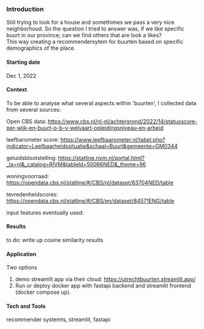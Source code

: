 ### Introduction
Still trying to look for a house and somethimes we pass a very nice neighborhoud. So the question I tried to answer was, if we like specific buurt in our province; can we find others that are look a likes?  
This way creating a recommendersytem for buurten based on specific demographics of the place.

#### Starting date
Dec 1, 2022

#### Context
To be able to analyse what several aspects within 'buurten', I collected data from several sources:

Open CBS data: https://www.cbs.nl/nl-nl/achtergrond/2022/14/statusscore-per-wijk-en-buurt-o-b-v-welvaart-opleidingsniveau-en-arbeid

leefbarometer score: https://www.leefbaarometer.nl/tabel.php?indicator=Leefbaarheidssituatie&schaal=Buurt&gemeente=GM0344

geluidsblootstelling: https://statline.rivm.nl/portal.html?_la=nl&_catalog=RIVM&tableId=50066NED&_theme=96

woningvoorraad: https://opendata.cbs.nl/statline/#/CBS/nl/dataset/83704NED/table

tevredenheidscores: https://opendata.cbs.nl/statline/#/CBS/en/dataset/84571ENG/table

input features eventually used:

#### Results
to do: write up cosine similarity results

#### Application
Two options
1. demo streamlit app via their cloud: https://utrechtbuurten.streamlit.app/
2. Run or deploy docker app with fastapi backend and streamlit frontend (docker compose up).
   
#### Tech and Tools
recommender systemts, streamlit, fastapi